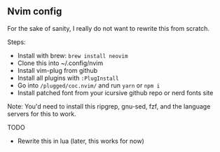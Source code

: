 ## Nvim config

For the sake of sanity, I really do not want to rewrite this from scratch.

Steps:

- Install with brew: `brew install neovim`
- Clone this into ~/.config/nvim
- Install vim-plug from github
- Install all plugins with `:PlugInstall`
- Go into `/plugged/coc.nvim/` and run `yarn` or `npm i`
- Install patched font from your icursive github repo or nerd fonts site

Note: You'd need to install this ripgrep, gnu-sed, fzf, and the language servers for this to work.

TODO

- Rewrite this in lua (later, this works for now)
